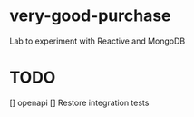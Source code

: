 # very-good-purchase
Lab to experiment with Reactive and MongoDB

# TODO
[] openapi
[] Restore integration tests